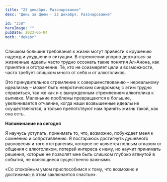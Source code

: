 ```yaml
---
title: "23 декабря. Разочарование"
desc: "День за Днем - 23 декабря. Разочарование"

id: "358"
heroImage: ""
pubDate: 2023-05-04
moth: "dekabr"
---
```


Слишком большие требования к жизни могут привести к крушению надежд и
ухудшению ситуации. В стремлении упорно держаться за жизненные идеалы часто
трудно осознать такие понятия Ал-Анона, как принятие и отстранение. Те, кто не
соизмеряет цели и возможности, часто требует слишком много от себя и от
алкоголиков.

Это принудительное стремление к совершенствованию – нереальному идеализму –
может быть невротическим синдромом; с этим трудно справиться, так же как и с
вынужденным стремлением алкоголика к выпивке. Маленькие проблемы превращаются
в большие, увеличивается отчаяние, когда наши возвышенные идеалы не
осуществляются, а только препятствуют нам принять жизнь такой, как она есть.

**Напоминание на сегодня**

Я научусь уступать, принимать то, что, возможно, побуждает меня к сомнению и
сопротивлению. Я постараюсь достигнуть душевного равновесия и того
отстранения, которое не является полным отказом от общения с алкоголиком,
потерей интереса к нему, но научит принимать решения, которые не позволят мне
быть слишком глубоко втянутой в события, не являющиеся существенно важными.

«Со спокойным умом приспособимся к тому, что возможно и достижимо; в этом
заключается счастье».
